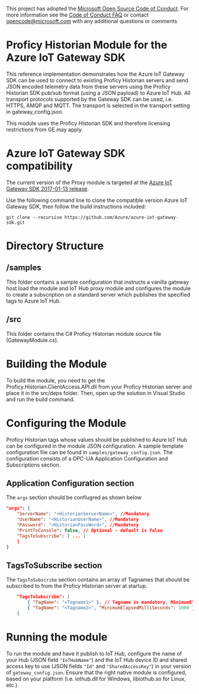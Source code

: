 This project has adopted the [Microsoft Open Source Code of Conduct](https://opensource.microsoft.com/codeofconduct/). For more information see the [Code of Conduct FAQ](https://opensource.microsoft.com/codeofconduct/faq/) or contact [opencode@microsoft.com](mailto:opencode@microsoft.com) with any additional questions or comments

# Proficy Historian Module for the Azure IoT Gateway SDK
This reference implementation demonstrates how the Azure IoT Gateway SDK can be used to connect to existing Proficy Historian servers and send JSON encoded telemetry data from these servers using the Proficy Historian SDK pub/sub format (using a JSON payload) to Azure IoT Hub. All transport protocols supported by the Gateway SDK can be used, i.e. HTTPS, AMQP and MQTT. The transport is selected in the transport setting in gateway_config.json.

This module uses the Proficy Historian SDK and therefore licensing restrictions from GE may apply. 

# Azure IoT Gateway SDK compatibility
The current version of the Proxy module is targeted at the [Azure IoT Gateway SDK 2017-01-13 release](https://github.com/Azure/azure-iot-gateway-sdk/releases/tag/2017-01-13).

Use the following command line to clone the compatible version Azure IoT Gateway SDK, then follow the build instructions included:

```
git clone --recursive https://github.com/Azure/azure-iot-gateway-sdk.git
```
# Directory Structure

## /samples
This folder contains a sample configuration that instructs a vanilla gateway host load the module and IoT Hub proxy module and configures the module to create a 
subscription on a standard server which publishes the specified tags to Azure IoT Hub.

## /src
This folder contains the C# Proficy Historian module source file (GatewayModule.cs).

# Building the Module
To build the module, you need to get the Proficy.Historian.ClientAccess.API.dll from your Proficy Historian server and place it in the src/deps folder.
Then, open up the solution in Visual Studio and run the build command. 

# Configuring the Module
Proficy Historian tags whose values should be published to Azure IoT Hub can be configured in the module JSON configuration.  A sample template configuration file can be found in ```samples/gateway_config.json```.  The configuration consists of a OPC-UA Application Configuration and Subscriptions section.  

## Application Configuration section
The ```args``` section should be confiugred as shown below  

``` JSON
"args": {
    "ServerName": "<HistorianServerName>", //Mandatory
    "UserName": "<HistorianUserName>", //Mandatory
    "Password": "<HistorianPassWord>", //Mandatory
    "PrintToConsole": false, // Optional - default is false
    "TagsToSubscribe": [ ... ]
    ]
}
```

## TagsToSubscribe section
The ```TagsToSubscribe``` section contains an array of Tagnames that should be subscribed to from the Proficy Historian server at startup.

``` JSON
    "TagsToSubscribe": [
        { "TagName": "<Tagname1>" }, // Tagname is mandatory, MinimumElapsedMilliSeconds is optional - default is 1000
        { "TagName": "<Tagname2>", "MinimumElapsedMilliSeconds": 1000 }
    ]

```

# Running the module

To run the module and have it publish to IoT Hub, configure the name of your Hub (JSON field ```"IoTHubName"```) and the IoT Hub device ID and shared access key to use (JSON fields ```"Id"``` and ```"SharedAccessKey"```) in your version of ```gateway_config.json```.  Ensure that the right native module is configured, based on your platform (i.e. iothub.dll for Windows, libiothub.so for Linux, etc.).
